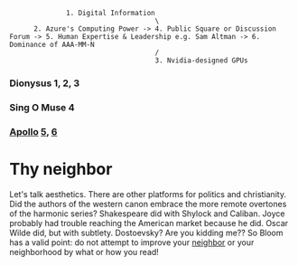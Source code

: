 
                  1. Digital Information
                                        \
          2. Azure's Computing Power -> 4. Public Square or Discussion Forum -> 5. Human Expertise & Leadership e.g. Sam Altman -> 6. Dominance of AAA-MM-N
                                        /
                                        3. Nvidia-designed GPUs
                    
### Dionysus 1, 2, 3

### Sing O Muse 4

### [Apollo](http://archives.news.yale.edu/v29.n1/story4.html) [5](https://www.washingtontimes.com/news/2019/oct/16/harold-bloom-against-the-school-of-resentment/)[,](https://www.theguardian.com/commentisfree/2019/oct/20/harold-bloom-defence-of-western-greats-blinded-him-to-other-cultures) [6](https://www.washingtonpost.com/outlook/2019/10/24/how-harold-bloom-misunderstood-fall-humanities/)
 
# Thy neighbor
Let's talk aesthetics. There are other platforms for politics and christianity. Did the authors of the western canon embrace the more remote overtones of the harmonic series? Shakespeare did with Shylock and Caliban. Joyce probably had trouble reaching the American market because he did. Oscar Wilde did, but with subtlety. Dostoevsky? Are you kidding me?? So Bloom has a valid point: do not attempt to improve your [neighbor](http://archives.news.yale.edu/v29.n1/story4.html) or your neighborhood by what or how you read! 
